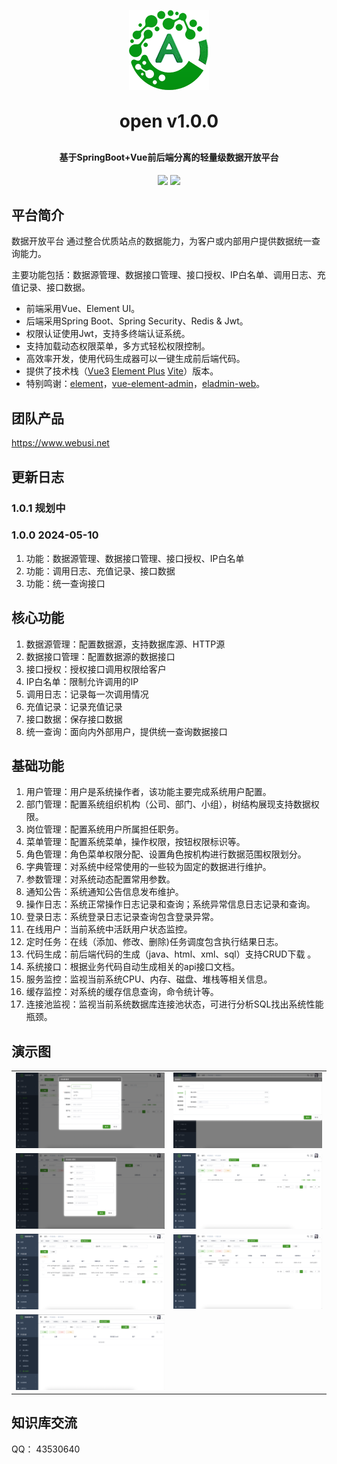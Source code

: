 <!-- lang: java -->
<p align="center">
	<img alt="logo" src="favicon.png">
</p>
<h1 align="center" style="margin: 30px 0 30px; font-weight: bold;">open v1.0.0</h1>
<h4 align="center">基于SpringBoot+Vue前后端分离的轻量级数据开放平台</h4>
<p align="center">
	<a href="https://gitee.com/webusi/devops/stargazers"><img src="https://gitee.com/webusi/devops/badge/star.svg?theme=dark"></a>
	<a href="https://gitee.com/webusi/devops/blob/master/LICENSE"><img src="https://img.shields.io/github/license/mashape/apistatus.svg"></a>
</p>

## 平台简介

数据开放平台 通过整合优质站点的数据能力，为客户或内部用户提供数据统一查询能力。<p/>
主要功能包括：数据源管理、数据接口管理、接口授权、IP白名单、调用日志、充值记录、接口数据。<p/>

* 前端采用Vue、Element UI。
* 后端采用Spring Boot、Spring Security、Redis & Jwt。
* 权限认证使用Jwt，支持多终端认证系统。
* 支持加载动态权限菜单，多方式轻松权限控制。
* 高效率开发，使用代码生成器可以一键生成前后端代码。
* 提供了技术栈（[Vue3](https://v3.cn.vuejs.org) [Element Plus](https://element-plus.org/zh-CN) [Vite](https://cn.vitejs.dev)）版本。
* 特别鸣谢：[element](https://github.com/ElemeFE/element)，[vue-element-admin](https://github.com/PanJiaChen/vue-element-admin)，[eladmin-web](https://github.com/elunez/eladmin-web)。

## 团队产品
https://www.webusi.net

## 更新日志
### 1.0.1 规划中

### 1.0.0 2024-05-10
1.  功能：数据源管理、数据接口管理、接口授权、IP白名单
2.  功能：调用日志、充值记录、接口数据
3.  功能：统一查询接口

## 核心功能
1.  数据源管理：配置数据源，支持数据库源、HTTP源
2.  数据接口管理：配置数据源的数据接口
3.  接口授权：授权接口调用权限给客户
4.  IP白名单：限制允许调用的IP
5.  调用日志：记录每一次调用情况
6.  充值记录：记录充值记录
7.  接口数据：保存接口数据
8.  统一查询：面向内外部用户，提供统一查询数据接口

## 基础功能

1.  用户管理：用户是系统操作者，该功能主要完成系统用户配置。
2.  部门管理：配置系统组织机构（公司、部门、小组），树结构展现支持数据权限。
3.  岗位管理：配置系统用户所属担任职务。
4.  菜单管理：配置系统菜单，操作权限，按钮权限标识等。
5.  角色管理：角色菜单权限分配、设置角色按机构进行数据范围权限划分。
6.  字典管理：对系统中经常使用的一些较为固定的数据进行维护。
7.  参数管理：对系统动态配置常用参数。
8.  通知公告：系统通知公告信息发布维护。
9.  操作日志：系统正常操作日志记录和查询；系统异常信息日志记录和查询。
10. 登录日志：系统登录日志记录查询包含登录异常。
11. 在线用户：当前系统中活跃用户状态监控。
12. 定时任务：在线（添加、修改、删除)任务调度包含执行结果日志。
13. 代码生成：前后端代码的生成（java、html、xml、sql）支持CRUD下载 。
14. 系统接口：根据业务代码自动生成相关的api接口文档。
15. 服务监控：监视当前系统CPU、内存、磁盘、堆栈等相关信息。
16. 缓存监控：对系统的缓存信息查询，命令统计等。
17. 连接池监视：监视当前系统数据库连接池状态，可进行分析SQL找出系统性能瓶颈。

## 演示图
<table>
    <tr>
        <td><img src="open/open-1.png"/></td>
        <td><img src="open/open-2.png"/></td>
    </tr>
    <tr>
        <td><img src="open/open-3.png"/></td>
        <td><img src="open/open-4.png"/></td>
    </tr>
    <tr>
        <td><img src="open/open-5.png"/></td>
        <td><img src="open/open-6.png"/></td>
    </tr>
    <tr>
        <td><img src="open/open-7.png"/></td>
    </tr>
</table>


## 知识库交流

QQ： 43530640